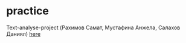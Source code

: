 # practice

Text-analyse-project (Рахимов Самат, Мустафина Анжела, Салахов Даниял) [here](/SADTeam.md)
